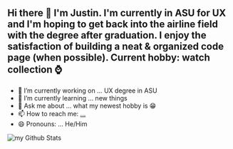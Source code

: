 ## Hi there 👋 I'm Justin. I'm currently in ASU for UX and I'm hoping to get back into the airline field with the degree after graduation. I enjoy the satisfaction of building a neat & organized code page (when possible). Current hobby: watch collection ⌚


- 🔭 I’m currently working on ... UX degree in ASU
- 🌱 I’m currently learning ... new things
- 💬 Ask me about ... what my newest hobby is 😁
- 📫 How to reach me: [...](https://www.behance.net/jagcreated?locale=en_US) 
- 😄 Pronouns: ... He/Him

<img align="center" src="https://github-readme-stats.vercel.app/api?username=jajasteen&include_all_commits=true&count_private=true&show_icons=true&line_height=20&title_color=2B5BBD&icon_color=1124BB&text_color=A1A1A1&bg_color=0,000000,130F40" alt="my Github Stats"/>
